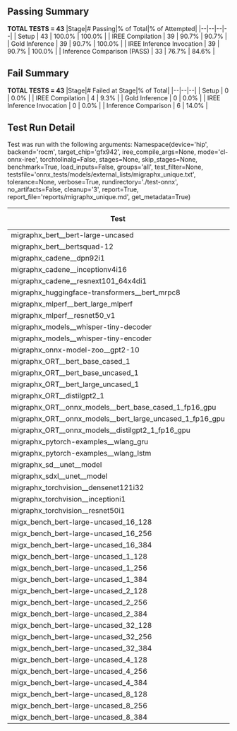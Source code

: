 ## Passing Summary

**TOTAL TESTS = 43**
|Stage|# Passing|% of Total|% of Attempted|
|--|--|--|--|
| Setup | 43 | 100.0% | 100.0% |
| IREE Compilation | 39 | 90.7% | 90.7% |
| Gold Inference | 39 | 90.7% | 100.0% |
| IREE Inference Invocation | 39 | 90.7% | 100.0% |
| Inference Comparison (PASS) | 33 | 76.7% | 84.6% |
## Fail Summary

**TOTAL TESTS = 43**
|Stage|# Failed at Stage|% of Total|
|--|--|--|
| Setup | 0 | 0.0% |
| IREE Compilation | 4 | 9.3% |
| Gold Inference | 0 | 0.0% |
| IREE Inference Invocation | 0 | 0.0% |
| Inference Comparison | 6 | 14.0% |
## Test Run Detail
Test was run with the following arguments:
Namespace(device='hip', backend='rocm', target_chip='gfx942', iree_compile_args=None, mode='cl-onnx-iree', torchtolinalg=False, stages=None, skip_stages=None, benchmark=True, load_inputs=False, groups='all', test_filter=None, testsfile='onnx_tests/models/external_lists/migraphx_unique.txt', tolerance=None, verbose=True, rundirectory='./test-onnx', no_artifacts=False, cleanup='3', report=True, report_file='reports/migraphx_unique.md', get_metadata=True)

| Test | Exit Status | Mean Benchmark Time (ms) | Notes |
|--|--|--|--|
| migraphx_bert__bert-large-uncased | PASS | 19.56775097210926 | |
| migraphx_bert__bertsquad-12 | compilation | None | |
| migraphx_cadene__dpn92i1 | PASS | 3.5343966910161484 | |
| migraphx_cadene__inceptionv4i16 | PASS | 20.322748418787825 | |
| migraphx_cadene__resnext101_64x4di1 | PASS | 4.285520398105583 | |
| migraphx_huggingface-transformers__bert_mrpc8 | PASS | 7.340938591740418 | |
| migraphx_mlperf__bert_large_mlperf | PASS | 27.760265711694956 | |
| migraphx_mlperf__resnet50_v1 | Numerics | 14.684518037635522 | |
| migraphx_models__whisper-tiny-decoder | PASS | 46.843207612012826 | |
| migraphx_models__whisper-tiny-encoder | Numerics | 122.77206822505427 | |
| migraphx_onnx-model-zoo__gpt2-10 | compilation | None | |
| migraphx_ORT__bert_base_cased_1 | PASS | 119.04871515515777 | |
| migraphx_ORT__bert_base_uncased_1 | PASS | 118.89788675277184 | |
| migraphx_ORT__bert_large_uncased_1 | PASS | 527.6001627401758 | |
| migraphx_ORT__distilgpt2_1 | PASS | 79.09237520652823 | |
| migraphx_ORT__onnx_models__bert_base_cased_1_fp16_gpu | Numerics | 73.15342331615587 | |
| migraphx_ORT__onnx_models__bert_large_uncased_1_fp16_gpu | Numerics | 294.6544928320994 | |
| migraphx_ORT__onnx_models__distilgpt2_1_fp16_gpu | Numerics | 41.941043765594564 | |
| migraphx_pytorch-examples__wlang_gru | PASS | 20.285015715760924 | |
| migraphx_pytorch-examples__wlang_lstm | PASS | 10.899376001075973 | |
| migraphx_sd__unet__model | import_model | None | |
| migraphx_sdxl__unet__model | import_model | None | |
| migraphx_torchvision__densenet121i32 | PASS | 14.573843522491506 | |
| migraphx_torchvision__inceptioni1 | PASS | 3.054518246510794 | |
| migraphx_torchvision__resnet50i1 | PASS | 2.026611088059735 | |
| migx_bench_bert-large-uncased_16_128 | PASS | 26.249454733283244 | |
| migx_bench_bert-large-uncased_16_256 | PASS | 38.389664988412896 | |
| migx_bench_bert-large-uncased_16_384 | PASS | 57.52691940870136 | |
| migx_bench_bert-large-uncased_1_128 | PASS | 12.639438744747276 | |
| migx_bench_bert-large-uncased_1_256 | PASS | 12.911067250007319 | |
| migx_bench_bert-large-uncased_1_384 | PASS | 19.309063899089338 | |
| migx_bench_bert-large-uncased_2_128 | PASS | 12.799771719922619 | |
| migx_bench_bert-large-uncased_2_256 | PASS | 19.296073542338693 | |
| migx_bench_bert-large-uncased_2_384 | PASS | 19.98633588885977 | |
| migx_bench_bert-large-uncased_32_128 | PASS | 37.17830033335638 | |
| migx_bench_bert-large-uncased_32_256 | PASS | 71.07673768574992 | |
| migx_bench_bert-large-uncased_32_384 | Numerics | 113.69378543976279 | |
| migx_bench_bert-large-uncased_4_128 | PASS | 19.641097647965783 | |
| migx_bench_bert-large-uncased_4_256 | PASS | 20.288521563634276 | |
| migx_bench_bert-large-uncased_4_384 | PASS | 23.630892575925426 | |
| migx_bench_bert-large-uncased_8_128 | PASS | 21.109245133166223 | |
| migx_bench_bert-large-uncased_8_256 | PASS | 26.907907682470977 | |
| migx_bench_bert-large-uncased_8_384 | PASS | 33.421448757132836 | |
